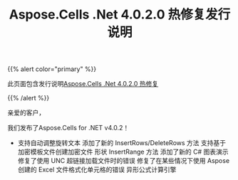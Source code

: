 ﻿---
title: Aspose.Cells .Net 4.0.2.0 热修复发行说明
type: docs
weight: 260
url: /zh/net/aspose-cells-net-4-0-2-0-hot-fix-release-notes/
---
{{% alert color="primary" %}} 

此页面包含发行说明[Aspose.Cells .Net 4.0.2.0 热修复](https://downloads.aspose.com/cells/net/new-releases/aspose.cells-.net-4.0.2.0-hot-fix/)

{{% /alert %}} 

亲爱的客户，

我们发布了Aspose.Cells for .NET v4.0.2！

- 支持自动调整旋转文本
添加了新的 InsertRows/DeleteRows 方法
支持基于加密模板文件创建加密文件
形状 InsertRange 方法
添加了新的 C# 图表演示
修复了使用 UNC 超链接加载文件时的错误
修复了在某些情况下使用 Aspose 创建的 Excel 文件格式化单元格的错误
异形公式计算引擎
